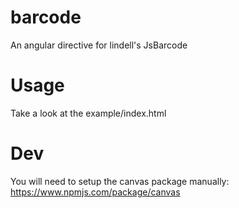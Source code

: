 # barcode
An angular directive for lindell's JsBarcode


# Usage

Take a look at the example/index.html


# Dev

You will need to setup the canvas package manually: https://www.npmjs.com/package/canvas